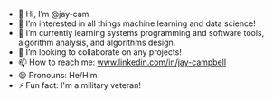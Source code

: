- 👋 Hi, I’m @jay-cam
- 👀 I’m interested in all things machine learning and data science!
- 🌱 I’m currently learning systems programming and software tools, algorithm analysis, and algorithms design.
- 💞️ I’m looking to collaborate on any projects!
- 📫 How to reach me: www.linkedin.com/in/jay-campbell
- 😄 Pronouns: He/Him
- ⚡ Fun fact: I'm a military veteran! 

<!---
jay-cam/jay-cam is a ✨ special ✨ repository because its `README.md` (this file) appears on your GitHub profile.
You can click the Preview link to take a look at your changes.
--->
